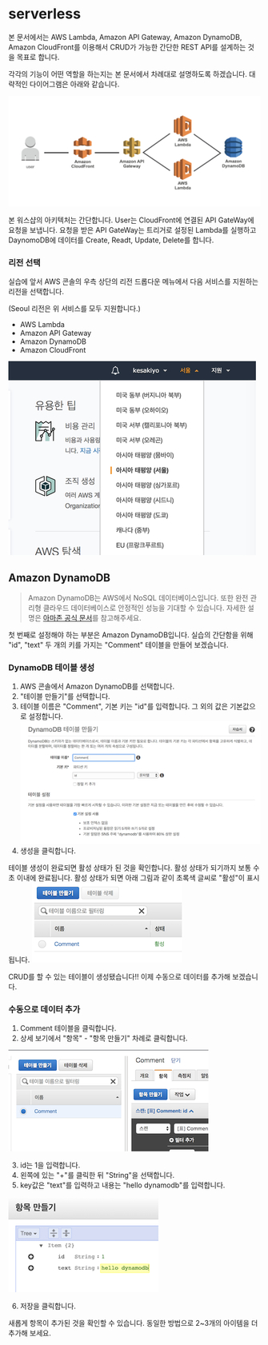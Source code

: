 # serverless
본 문서에서는 AWS Lambda, Amazon API Gateway, Amazon DynamoDB, Amazon CloudFront를 이용해서 CRUD가 가능한 간단한 REST API를 설계하는 것을 목표로 합니다.

각각의 기능이 어떤 역할을 하는지는 본 문서에서 차례대로 설명하도록 하겠습니다. 대략적인 다이어그램은 아래와 같습니다.

![serverless diagram](../images/serverless-diagram.png)

본 워스샵의 아키텍처는 간단합니다. User는 CloudFront에 연결된 API GateWay에 요청을 보냅니다. 요청을 받은 API GateWay는 트리거로 설정된 Lambda를 실행하고  DaynomoDB에 데이터를 Create, Readt, Update, Delete를 합니다.

### 리전 선택
실습에 앞서 AWS 콘솔의 우측 상단의 리전 드롭다운 메뉴에서 다음 서비스를 지원하는 리전을 선택합니다.

(Seoul 리전은 위 서비스를 모두 지원합니다.)

- AWS Lambda
- Amazon API Gateway
- Amazon DynamoDB
- Amazon CloudFront

![serverless select regeion](../images/serverless-select-regeion.png)

## Amazon DynamoDB

> Amazon DynamoDB는 AWS에서 NoSQL 데이터베이스입니다. 또한 완전 관리형 클라우드 데이터베이스로 안정적인 성능을 기대할 수 있습니다. 자세한 설명은 [아마존 공식 문서](https://aws.amazon.com/dynamodb)를 참고해주세요.

첫 번째로 설정해야 하는 부분은 Amazon DynamoDB입니다. 실습의 간단함을 위해 "id", "text" 두 개의 키를 가지는 "Comment" 테이블을 만들어 보겠습니다.

### DynamoDB 테이블 생성
1. AWS 콘솔에서 Amazon DynamoDB를 선택합니다.
2. "테이블 만들기"를 선택합니다.
3. 테이블 이름은 "Comment", 기본 키는 "id"를 입력합니다. 그 외의 값은 기본값으로 설정합니다.
![serverless create dynamodb](../images/serverless-create-dynamodb.png)
4. 생성을 클릭합니다.

테이블 생성이 완료되면 활성 상태가 된 것을 확인합니다. 활성 상태가 되기까지 보통 수 초 이내에 완료됩니다. 활성 상태가 되면 아래 그림과 같이 초록색 글씨로 "활성"이 표시 됩니다.
![serverless create dynamodb](../images/serverless-active-dynamodb.png)

CRUD를 할 수 있는 테이블이 생성됐습니다!! 이제 수동으로 데이터를 추가해 보겠습니다.

### 수동으로 데이터 추가
1. Comment 테이블을 클릭합니다.
2. 상세 보기에서 "항목" - "항목 만들기" 차례로 클릭합니다.

![serverless create item dynamodb](../images/serverless-create-item-dynamodb.png)

3. id는 1을 입력합니다.
4. 왼쪽에 있는 "+"를 클릭한 뒤 "String"을 선택합니다.
5. key값은 "text"를 입력하고 내용는 "hello dynamodb"를 입력합니다.

![serverless enter item dynamodb](../images/serverless-enter-item-dynamodb.png)

6. 저장을 클릭합니다.

새롭게 항목이 추가된 것을 확인할 수 있습니다. 동일한 방법으로 2~3개의 아이템을 더 추가해 보세요.
